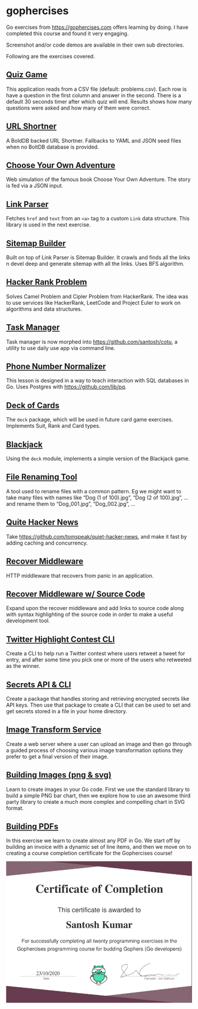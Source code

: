 # gophercises

Go exercises from <https://gophercises.com> offers learning by doing. I have completed this course and found it very engaging. 

Screenshot and/or code demos are available in their own sub directories.

Following are the exercises covered.

## [Quiz Game](./quiz/README.md)

This application reads from a CSV file (default: problems.csv). Each row is have a question in the first column and answer in the second. There is a default 30 seconds timer after which quiz will end. Results shows how many questions were asked and how many of them were correct.

## [URL Shortner](./urlshort/README.md)

A BoldDB backed URL Shortner. Fallbacks to YAML and JSON seed files when no BoltDB database is provided.

## [Choose Your Own Adventure](./cyoa/README.md)

Web simulation of the famous book Choose Your Own Adventure. The story is fed via a JSON input.

## [Link Parser](./link/README.md)

Fetches `href` and `text` from an `<a>` tag to a custom `Link` data structure. This library is used in the next exercise.

## [Sitemap Builder](./sitemap/README.md)

Built on top of Link Parser is Sitemap Builder. It crawls and finds all the links n devel deep and generate sitemap with all the links. Uses BFS algorithm.

## [Hacker Rank Problem](./hr/README.md)

Solves Camel Problem and Cipler Problem from HackerRank. The idea was to use services like HackerRank, LeetCode and Project Euler to work on algorithms and data structures.

## [Task Manager](https://github.com/santosh/cotu)

Task manager is now morphed into <https://github.com/santosh/cotu>, a utility to use daily use app via command line.

## [Phone Number Normalizer](./phnorm/README.md)

This lesson is designed in a way to teach interaction with SQL databases in Go.
Uses Postgres with <https://github.com/lib/pq>.

## [Deck of Cards](./deck/README.md)

The `deck` package, which will be used in future card game exercises. Implements Suit, Rank and Card types.

## [Blackjack](./blackjack/README.md)

Using the `deck` module, implements a simple version of the Blackjack game.

## [File Renaming Tool](./renamer/README.md)

A tool used to rename files with a common pattern. Eg we might want to take many files with names like “Dog (1 of 100).jpg”, “Dog (2 of 100).jpg”, … and rename them to “Dog_001.jpg”, “Dog_002.jpg”, …

## [Quite Hacker News](./quiet_hn/README.md)

Take <https://github.com/tomspeak/quiet-hacker-news>, and make it fast by adding caching and concurrency.

## [Recover Middleware](./recover/README.md)

HTTP middleware that recovers from panic in an application.

## [Recover Middleware w/ Source Code](./recover_chroma/README.md)

Expand upon the recover middleware and add links to source code along with syntax highlighting of the source code in order to make a useful development tool.

## [Twitter Highlight Contest CLI](./twitter/README.md)

Create a CLI to help run a Twitter contest where users retweet a tweet for entry, and after some time you pick one or more of the users who retweeted as the winner.

## [Secrets API & CLI](./secret/README.md)

Create a package that handles storing and retrieving encrypted secrets like API keys. Then use that package to create a CLI that can be used to set and get secrets stored in a file in your home directory.

## [Image Transform Service](./transform/README.md)

Create a web server where a user can upload an image and then go through a guided process of choosing various image transformation options they prefer to get a final version of their image.

## [Building Images (png & svg)](./image/README.md)

Learn to create images in your Go code. First we use the standard library to build a simple PNG bar chart, then we explore how to use an awesome third party library to create a much more complex and compelling chart in SVG format.

## [Building PDFs](./pdf/README.md)

In this exercise we learn to create almost any PDF in Go. We start off by building an invoice with a dynamic set of line items, and then we move on to creating a course completion certificate for the Gophercises course!

<img src="completion_certificate.png" alt="Sample Output" />
